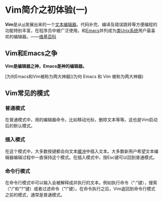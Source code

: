 # Vim简介之初体验(一)

**Vim**是从[vi](https://zh.wikipedia.org/wiki/Vi)发展出来的一个[文本编辑器](https://zh.wikipedia.org/wiki/%E6%96%87%E6%9C%AC%E7%BC%96%E8%BE%91%E5%99%A8)。代码补完、编译及错误跳转等方便编程的功能特别丰富，在程序员中被广泛使用。和[Emacs](https://zh.wikipedia.org/wiki/Emacs)并列成为[类Unix系统](https://zh.wikipedia.org/wiki/%E7%B1%BBUnix%E7%B3%BB%E7%BB%9F)用户最喜欢的编辑器。——[维基百科](https://zh.wikipedia.org/wiki/Vim)

## Vim和Emacs之争

**Vim是编辑器之神，Emacs是神的编辑器。**

\[为何Emacs和Vim被称为两大神器]\(为何 Emacs 和 Vim 被称为两大神器)

## Vim常见的模式

### 普通模式

在普通模式中，用的编辑器命令，比如移动光标，删除文本等等。这也是Vim启动后的默认模式。

### 插入模式

在这个模式中，大多数按键都会向文本[缓冲](https://zh.wikipedia.org/w/index.php?title=%E7%BC%93%E5%86%B2\&action=edit\&redlink=1)中插入文本。大多数新用户希望文本编辑器编辑过程中一直保持这个模式。在插入模式中，按Esc键可以回到普通模式。

### 命令行模式

在命令行模式中可以输入会被解释成并执行的文本。例如执行命令（":"键），搜索（"/"和"?"键）或者过滤命令（"!"键）。在命令执行之后，Vim返回到命令行模式之前的模式，通常是普通模式。
